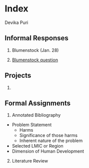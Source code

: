 # Index

Devika Puri

## Informal Responses

1. Blumenstock (Jan. 28)

2. [Blumenstock question](https://github.com/dpuri-wm/workshop/blob/master/blumenstock.md)

## Projects

1.


## Formal Assignments

1. Annotated Bibliography
- Problem Statement
  - Harms
  - Significance of those harms
  - Inherent nature of the problem
- Selected LMIC or Region
- Dimension of Human Development

2. Literature Review
